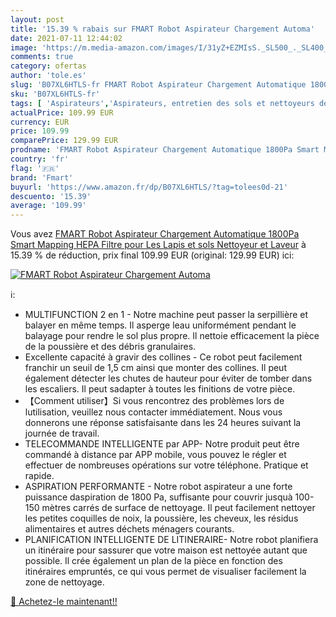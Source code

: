 ```yaml
---
layout: post
title: '15.39 % rabais sur FMART Robot Aspirateur Chargement Automa'
date: 2021-07-11 12:44:02
image: 'https://m.media-amazon.com/images/I/31yZ+EZMIsS._SL500_._SL400_.jpg'
comments: true
category: ofertas
author: 'tole.es'
slug: 'B07XL6HTLS-fr FMART Robot Aspirateur Chargement Automatique 1800Pa Smart...'
sku: 'B07XL6HTLS-fr'
tags: [ 'Aspirateurs','Aspirateurs, entretien des sols et nettoyeurs de vitres','Cuisine et Maison','Robots aspirateurs','fmart', ]
actualPrice: 109.99 EUR
currency: EUR
price: 109.99
comparePrice: 129.99 EUR
prodname: 'FMART Robot Aspirateur Chargement Automatique 1800Pa Smart Mapping HEPA Filtre pour Les Lapis et sols Nettoyeur et Laveur'
country: 'fr'
flag: '🇫🇷'
brand: 'Fmart'
buyurl: 'https://www.amazon.fr/dp/B07XL6HTLS/?tag=tolees0d-21'
descuento: '15.39'
average: '109.99'
---
```


Vous avez [FMART Robot Aspirateur Chargement Automatique 1800Pa Smart Mapping HEPA Filtre pour Les Lapis et sols Nettoyeur et Laveur](https://www.amazon.fr/dp/B07XL6HTLS/?tag=tolees0d-21)  à  15.39 % de réduction, prix final  109.99 EUR (original: 129.99 EUR) ici:

[![FMART Robot Aspirateur Chargement Automa](https://m.media-amazon.com/images/I/31yZ+EZMIsS._SL500_._SL400_.jpg)](https://www.amazon.fr/dp/B07XL6HTLS/?tag=tolees0d-21)

ℹ️:

- MULTIFUNCTION 2 en 1 - Notre machine peut passer la serpillière et balayer en même temps. Il asperge leau uniformément pendant le balayage pour rendre le sol plus propre. Il nettoie efficacement la pièce de la poussière et des débris granulaires.
- Excellente capacité à gravir des collines - Ce robot peut facilement franchir un seuil de 1,5 cm ainsi que monter des collines. Il peut également détecter les chutes de hauteur pour éviter de tomber dans les escaliers. Il peut sadapter à toutes les finitions de votre pièce.
- 【Comment utiliser】Si vous rencontrez des problèmes lors de lutilisation, veuillez nous contacter immédiatement. Nous vous donnerons une réponse satisfaisante dans les 24 heures suivant la journée de travail.
- TELECOMMANDE INTELLIGENTE par APP- Notre produit peut être commandé à distance par APP mobile, vous pouvez le régler et effectuer de nombreuses opérations sur votre téléphone. Pratique et rapide.
- ASPIRATION PERFORMANTE - Notre robot aspirateur a une forte puissance daspiration de 1800 Pa, suffisante pour couvrir jusquà 100-150 mètres carrés de surface de nettoyage. Il peut facilement nettoyer les petites coquilles de noix, la poussière, les cheveux, les résidus alimentaires et autres déchets ménagers courants.
- PLANIFICATION INTELLIGENTE DE LITINERAIRE- Notre robot planifiera un itinéraire pour sassurer que votre maison est nettoyée autant que possible. Il crée également un plan de la pièce en fonction des itinéraires empruntés, ce qui vous permet de visualiser facilement la zone de nettoyage.

[🛒 Achetez-le maintenant!!](https://www.amazon.fr/dp/B07XL6HTLS/?tag=tolees0d-21)
